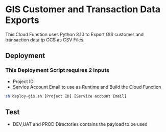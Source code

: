 
# GIS Customer and Transaction Data Exports

This Cloud Function uses Python 3.10 to Export GIS customer and transaction data tp GCS as CSV Files. 

## Deployment

 ### This Deployment Script requires 2 inputs
 - Project ID 
 - Service Account Email to use as Runtime and Build the Cloud Function
```bash
sh deploy-gis.sh [Project ID] [Service account Email]
```
  

## Test
  - DEV,UAT and PROD Directories contains the payload to be used 